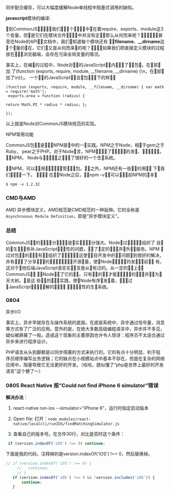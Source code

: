 同步配合缓存，可以大幅度缓解Node单线程中阻塞式调用的缺陷。

**javascript**模块的编译:

􏵔到CommonJS􏱇􏱈􏴔􏴱，我们􏳍􏵘􏵏个􏱇􏱈􏲫􏲬中􏲱在着require、exports、module这3个变量，但􏱑是它们在模块文件􏱇􏱈􏲫􏲬中并没有定􏳷，那么从何而来呢？􏰉􏵊􏳗􏰭􏵦􏵧甚至在Node的API􏲫􏵨文档中，我们􏳍知道每个模块还有 **􏵘􏵏filename**、**__dirname**这􏲛个􏵥量的􏲱在，它们􏱹又是从何而来􏵊的呢？􏵦􏵧􏱢􏱊如果我们把直接定义模块的过程放在􏳐􏳑􏳒浏览器端，会存在污染全局变量的情况。

事实上，在编􏲨的过程中，Node对􏵮􏵄的JavaScript􏲫􏲬内􏴙􏰕􏰖了􏵯􏵰包􏵱。在􏵯部􏵛加
了(function (exports, require, module, __filename, __dirname) {\n，在􏵰部􏵛加了\n});。
一个􏳳􏵀的JavaScript􏲫􏲬会􏲮包􏵱􏱾􏱢下的样􏵲􏱟

```
(function (exports, require, module, __filename, __dirname) { var math = require('math');
 exports.area = function (radius) { 

return Math.PI * radius * radius; }; 

}); 
```

以上就是Node对CommonJS模块规范的实现。

NPM常用功能

CommonJS包􏰗􏰘是􏱝􏰐，NPM是􏲯中的一􏲜实践。NPM之于Node，相􏲰于gem之于Ruby， pear之于PHP。对于Node􏰿言，NPM􏲱􏲲􏱭􏱧了􏰁􏲳􏱡􏰃􏰄的发􏲴、􏲵􏲒􏱇􏲅􏲆􏱉。􏲶􏲲NPM， Node与􏰁􏲳􏱡􏰃􏰄之􏱫􏲷􏱧了很好的一个生􏲸系统。 

􏲶􏲲NPM，可以􏲱􏲲用􏰼􏲹􏱐􏲵􏲒􏱇管􏱝􏲅􏲆包。􏱼􏱽之外，NPM还有一些􏲺􏲻的用􏲼， 下􏲋我们􏱺􏲽􏲾􏲿一下。  􏳀􏳁􏳂􏳃
 在􏲵􏲒Node之后，􏰽􏰾npm –v􏲠􏳄可以􏳅􏳆􏲰前NPM的􏳇本􏲄 

`$ npm -v 1.2.32 `

### CMD与AMD

AMD 异步模块定义，AMD规范是CMD规范的一种延伸。它的全称是`Asynchronous Module Definition`，即是“异步模块定义”。

### 总结

CommonJS􏱝􏰣的􏰘􏳎􏳏􏱤分􏰌􏰍，􏰗是􏰤实􏰾􏲴􏰜􏱤分强大。Node􏰶过􏰙􏳉􏰘􏳎，组织了
自􏳐的􏱋生􏰙􏳉，弥补JavaScript􏳑􏳄􏲃性的问题，􏳒􏱈了􏳓定的􏳄􏲃，并􏲦外􏱝􏱞服务。NPM
􏰶过对包􏰘􏳎的􏳔􏳕，有􏳖􏱶组织了􏰉􏳗􏰻􏰙􏳉，这使􏳘􏳙目开发中的􏲩􏳚问题􏳘到很好的解决，
并有􏳖􏱝􏱞了分享􏰮􏳛􏳜的􏱽􏱾，􏳝􏳞􏰉􏳗􏰻开源􏲖量，使􏳘Node􏰉􏳗􏰻􏰙􏳉的发􏳟􏲍􏳠前􏳡􏳢
有，这对于􏰔他后端JavaScript语言实􏰤􏱷言是从􏳢有过的。从一定的􏳣􏳠上􏳤，CommonJS􏰘􏳎
􏳥􏳞Node􏳒􏱈了它的􏳦􏳧。只有􏳨􏳩的􏳪，才能􏳫􏳬􏰣􏳭􏳮的􏳯􏳰，并􏱈􏳱为􏳲天大树。􏲄是这
些􏰴􏰵的􏰘􏳎􏰮实践，使􏳘Node有序􏱶发􏳟着，􏳳􏳴􏳵过􏲯JavaScript􏳶􏳷􏰮􏱃􏳸解的􏳹􏲥，􏱕
􏱷􏱕􏳺􏱈􏳻性的生􏳼系统。

### 0804

异步I/O

事实上，异步早就存在与操作系统的底层。在底层系统中，异步通过信号量，消息等方式有了广泛的应用。意外的是，在绝大多数高级编程语言中，异步并不多见，疑似被屏蔽了一般。造成这个现象的主要原因也许令人惊讶：程序员不太适合通过异步来进行程序设计。

PHP语言从头到脚都是以同步阻塞的方式来执行的。它的有点十分明显，利于程序员顺序编写业务逻辑；它的缺点在小规模站点中基本不存在，但是在复杂的网络应用中，阻塞导致它无法更好的开发。（哈哈，貌似懂了“php是世界上最好的开发语言”这个梗了～）

### 0805 React Native 报“Could not find iPhone 6 simulator”错误

**解决办法**：

1. react-native run-ios --simulator="iPhone 6"，运行时指定启动版本

2. Open file: 打开：`node_modules/react-native/localcli/runIOS/findMatchingSimulator.js`
3. 查看自己的版本号。在文件30行，对比是否时这个条件：

```javascript
 if (version.indexOf('iOS') !== 0) continue;
```

下面是我的代码，注释掉的是version.indexOf('iOS') !== 0，然后替换掉。

```js
// if (version.indexOf('iOS') !== 0) {
     //   continue;
     // }
   if (version.indexOf('iOS') !== 0 && !version.includes('iOS')) {
       continue;
   }
```